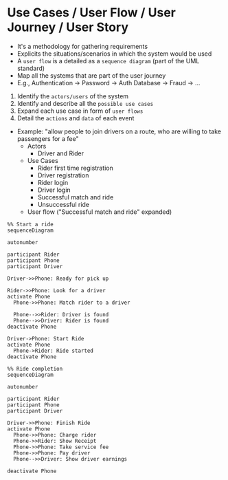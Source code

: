 # Use Cases / User Flow / User Journey / User Story

- It's a methodology for gathering requirements
- Explicits the situations/scenarios in which the system would be used
- A `user flow` is a detailed as a `sequence diagram` (part of the UML standard)
- Map all the systems that are part of the user journey
- E.g., Authentication -> Password -> Auth Database -> Fraud -> ...

1. Identify the `actors/users` of the system
1. Identify and describe all the `possible use cases`
1. Expand each use case in form of `user flows`
1. Detail the `actions` and `data` of each event

- Example: "allow people to join drivers on a route, who are willing to take passengers for a fee"
  - Actors
    - Driver and Rider
  - Use Cases
    - Rider first time registration
    - Driver registration
    - Rider login
    - Driver login
    - Successful match and ride
    - Unsuccessful ride
  - User flow ("Successful match and ride" expanded)

```mermaid
%% Start a ride
sequenceDiagram

autonumber

participant Rider
participant Phone
participant Driver

Driver->>Phone: Ready for pick up

Rider->>Phone: Look for a driver
activate Phone
  Phone->>Phone: Match rider to a driver

  Phone-->>Rider: Driver is found
  Phone-->>Driver: Rider is found
deactivate Phone

Driver->Phone: Start Ride
activate Phone
  Phone->Rider: Ride started
deactivate Phone
```

```mermaid
%% Ride completion
sequenceDiagram

autonumber

participant Rider
participant Phone
participant Driver

Driver->>Phone: Finish Ride
activate Phone
  Phone->>Phone: Charge rider
  Phone->>Rider: Show Receipt
  Phone->>Phone: Take service fee
  Phone->>Phone: Pay driver
  Phone-->>Driver: Show driver earnings

deactivate Phone
```
